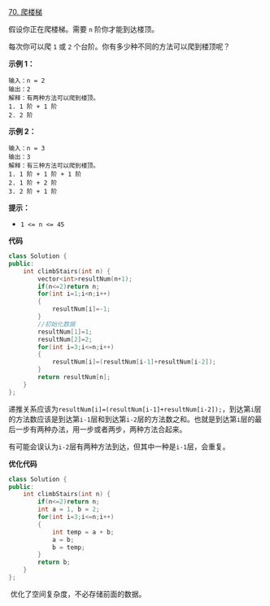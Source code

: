 [70. 爬楼梯](https://leetcode.cn/problems/climbing-stairs/)

假设你正在爬楼梯。需要 `n` 阶你才能到达楼顶。

每次你可以爬 `1` 或 `2` 个台阶。你有多少种不同的方法可以爬到楼顶呢？

 **示例 1：**

```
输入：n = 2
输出：2
解释：有两种方法可以爬到楼顶。
1. 1 阶 + 1 阶
2. 2 阶
```

**示例 2：**

```
输入：n = 3
输出：3
解释：有三种方法可以爬到楼顶。
1. 1 阶 + 1 阶 + 1 阶
2. 1 阶 + 2 阶
3. 2 阶 + 1 阶
```

**提示：**

- `1 <= n <= 45`

**代码**

```C++
class Solution {
public:
    int climbStairs(int n) {
        vector<int>resultNum(n+1);
        if(n<=2)return n;
        for(int i=1;i<n;i++)
        {
            resultNum[i]=-1;
        }
        //初始化数据
        resultNum[1]=1;
        resultNum[2]=2;
        for(int i=3;i<=n;i++)
        {
            resultNum[i]=(resultNum[i-1]+resultNum[i-2]);
        }
        return resultNum[n];
    }
};
```

​	递推关系应该为`resultNum[i]=(resultNum[i-1]+resultNum[i-2]);`，到达第`i`层的方法数应该是到达第`i-1`层和到达第`i-2`层的方法数之和。也就是到达第`i`层的最后一步有两种办法，用一步或者两步，两种方法合起来。

​	有可能会误认为`i-2`层有两种方法到达，但其中一种是`i-1`层，会重复。

**优化代码**

```C++
class Solution {
public:
    int climbStairs(int n) {
        if(n<=2)return n;
        int a = 1, b = 2;
        for(int i=3;i<=n;i++)
        {
            int temp = a + b;
            a = b;
            b = temp;
        }
        return b;
    }
};
```

​	优化了空间复杂度，不必存储前面的数据。